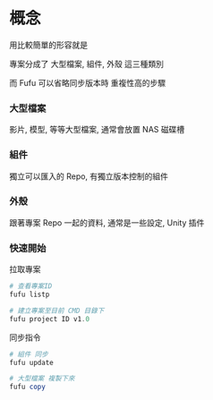 # 概念

用比較簡單的形容就是

專案分成了 大型檔案, 組件, 外殼 這三種類別

而 Fufu 可以省略同步版本時 重複性高的步驟

### 大型檔案

影片, 模型, 等等大型檔案, 通常會放置 NAS 磁碟槽

### 組件

獨立可以匯入的 Repo, 有獨立版本控制的組件

### 外殼

跟著專案 Repo 一起的資料, 通常是一些設定, Unity 插件

### 快速開始

拉取專案

```powershell
# 查看專案ID
fufu listp
```

```powershell
# 建立專案至目前 CMD 目錄下
fufu project ID v1.0
```

同步指令

```powershell
# 組件 同步
fufu update
```

```powershell
# 大型檔案 複製下來
fufu copy
```